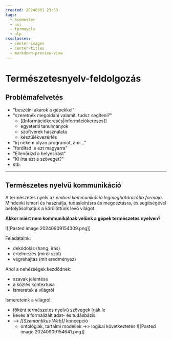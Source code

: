 ```yaml
---
created: 20240901 23:53
tags:
  - 5semester
  - uni
  - termnyelv
  - nlp
cssclasses:
  - center-images
  - center-titles
  - markdown-preview-view
---
```

# Természetesnyelv-feldolgozás

## Problémafelvetés

- "beszélni akarok a gépekkel"
- "szeretnék megoldani valamit. tudsz segíteni?"
	- [[Információkeresés|információkeresés]]
	- egyetemi tanulmányok
	- szoftverek használata
	- készülékvezérlés
- "írj nekem olyan programot, ami..."
- "fordítsd le ezt magyarra"
- "Ellenőrizd a helyesírást"
- "Ki írta ezt a szöveget?"
- stb.

---

## Természetes nyelvű kommunikáció

A természetes nyelv az *emberi kommunikáció legmeghatározóbb formája*. Mindenki ismeri és használja, tudásleírásra és megosztásra, és segítségével befolyásolhatjuk a körülöttünk levő világot. 

**Akkor miért nem kommunikálnak velünk a gépek természetes nyelven?**

![[Pasted image 20240909154309.png]]


Feladataink:

- dekódolás (hang, írás)
- értelmezés (miről szól)
- végrehajtás (mit eredményez)


Ahol a nehézségek kezdődnek:

- szavak jelentése
- a közlés kontextusa
- ismeretek a világról

Ismereteink a világról:

- főként természetes nyelvű szövegek írják le
- kevés a formalizált adat- és tudásbázis
- --> *[[Szemantikus Web]]* koncepció
	- ontológiák, tartalmi modellek ->> logikai következtetés
![[Pasted image 20240909154641.png]]


